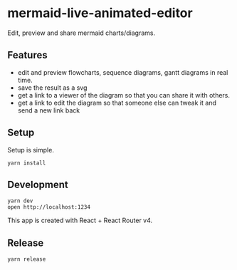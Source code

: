 # mermaid-live-animated-editor

Edit, preview and share mermaid charts/diagrams.


## Features

- edit and preview flowcharts, sequence diagrams, gantt diagrams in real time.
- save the result as a svg
- get a link to a viewer of the diagram so that you can share it with others.
- get a link to edit the diagram so that someone else can tweak it and send a new link back


## Setup

Setup is simple.

```
yarn install
```


## Development

```
yarn dev
open http://localhost:1234
```

This app is created with React + React Router v4.


## Release

```
yarn release
```
